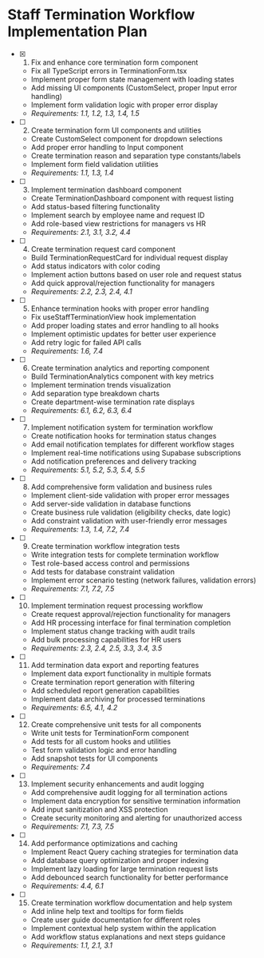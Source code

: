 # Staff Termination Workflow Implementation Plan

- [x] 1. Fix and enhance core termination form component
  - Fix all TypeScript errors in TerminationForm.tsx
  - Implement proper form state management with loading states
  - Add missing UI components (CustomSelect, proper Input error handling)
  - Implement form validation logic with proper error display
  - _Requirements: 1.1, 1.2, 1.3, 1.4, 1.5_

- [ ] 2. Create termination form UI components and utilities
  - Create CustomSelect component for dropdown selections
  - Add proper error handling to Input component
  - Create termination reason and separation type constants/labels
  - Implement form field validation utilities
  - _Requirements: 1.1, 1.3, 1.4_

- [ ] 3. Implement termination dashboard component
  - Create TerminationDashboard component with request listing
  - Add status-based filtering functionality
  - Implement search by employee name and request ID
  - Add role-based view restrictions for managers vs HR
  - _Requirements: 2.1, 3.1, 3.2, 4.4_

- [ ] 4. Create termination request card component
  - Build TerminationRequestCard for individual request display
  - Add status indicators with color coding
  - Implement action buttons based on user role and request status
  - Add quick approval/rejection functionality for managers
  - _Requirements: 2.2, 2.3, 2.4, 4.1_

- [ ] 5. Enhance termination hooks with proper error handling
  - Fix useStaffTerminationView hook implementation
  - Add proper loading states and error handling to all hooks
  - Implement optimistic updates for better user experience
  - Add retry logic for failed API calls
  - _Requirements: 1.6, 7.4_

- [ ] 6. Create termination analytics and reporting component
  - Build TerminationAnalytics component with key metrics
  - Implement termination trends visualization
  - Add separation type breakdown charts
  - Create department-wise termination rate displays
  - _Requirements: 6.1, 6.2, 6.3, 6.4_

- [ ] 7. Implement notification system for termination workflow
  - Create notification hooks for termination status changes
  - Add email notification templates for different workflow stages
  - Implement real-time notifications using Supabase subscriptions
  - Add notification preferences and delivery tracking
  - _Requirements: 5.1, 5.2, 5.3, 5.4, 5.5_

- [ ] 8. Add comprehensive form validation and business rules
  - Implement client-side validation with proper error messages
  - Add server-side validation in database functions
  - Create business rule validation (eligibility checks, date logic)
  - Add constraint validation with user-friendly error messages
  - _Requirements: 1.3, 1.4, 7.2, 7.4_

- [ ] 9. Create termination workflow integration tests
  - Write integration tests for complete termination workflow
  - Test role-based access control and permissions
  - Add tests for database constraint validation
  - Implement error scenario testing (network failures, validation errors)
  - _Requirements: 7.1, 7.2, 7.5_

- [ ] 10. Implement termination request processing workflow
  - Create request approval/rejection functionality for managers
  - Add HR processing interface for final termination completion
  - Implement status change tracking with audit trails
  - Add bulk processing capabilities for HR users
  - _Requirements: 2.3, 2.4, 2.5, 3.3, 3.4, 3.5_

- [ ] 11. Add termination data export and reporting features
  - Implement data export functionality in multiple formats
  - Create termination report generation with filtering
  - Add scheduled report generation capabilities
  - Implement data archiving for processed terminations
  - _Requirements: 6.5, 4.1, 4.2_

- [ ] 12. Create comprehensive unit tests for all components
  - Write unit tests for TerminationForm component
  - Add tests for all custom hooks and utilities
  - Test form validation logic and error handling
  - Add snapshot tests for UI components
  - _Requirements: 7.4_

- [ ] 13. Implement security enhancements and audit logging
  - Add comprehensive audit logging for all termination actions
  - Implement data encryption for sensitive termination information
  - Add input sanitization and XSS protection
  - Create security monitoring and alerting for unauthorized access
  - _Requirements: 7.1, 7.3, 7.5_

- [ ] 14. Add performance optimizations and caching
  - Implement React Query caching strategies for termination data
  - Add database query optimization and proper indexing
  - Implement lazy loading for large termination request lists
  - Add debounced search functionality for better performance
  - _Requirements: 4.4, 6.1_

- [ ] 15. Create termination workflow documentation and help system
  - Add inline help text and tooltips for form fields
  - Create user guide documentation for different roles
  - Implement contextual help system within the application
  - Add workflow status explanations and next steps guidance
  - _Requirements: 1.1, 2.1, 3.1_